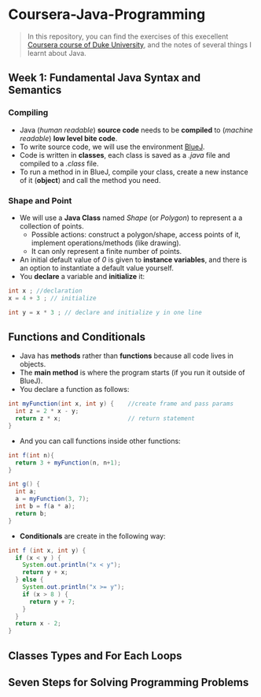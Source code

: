 # Coursera-Java-Programming
> In this repository, you can find the exercises of this execellent [Coursera course of Duke University](https://www.coursera.org/learn/java-programming), and the notes of several things I learnt about Java.

## Week 1: Fundamental Java Syntax and Semantics
### Compiling
* Java (_human readable_) **source code** needs to be **compiled** to (_machine readable_) **low level bite code**.
* To write source code, we will use the environment [BlueJ](https://www.bluej.org/).
* Code is written in **classes**, each class is saved as a _.java_ file and compiled to a _.class_ file.
* To run a method in in BlueJ, compile your class, create a new instance of it (**object**) and call the method you need.

### Shape and Point
* We will use a **Java Class** named _Shape_ (or _Polygon_) to represent a a collection of points.
    * Possible actions: construct a polygon/shape, access points of it, implement operations/methods (like drawing).
    * It can only represent a finite number of points.
* An initial default value of _0_ is given to **instance variables**, and there is an option to instantiate a default value yourself.
* You **declare** a variable and **initialize** it:
```Java
int x ; //declaration
x = 4 + 3 ; // initialize

int y = x * 3 ; // declare and initialize y in one line
```

## Functions and Conditionals
* Java has **methods** rather than **functions** because all code lives in objects.
* The **main method** is where the program starts (if you run it outside of BlueJ).
* You declare a function as follows:
```Java
int myFunction(int x, int y) {    //create frame and pass params
  int z = 2 * x - y;
  return z * x;                   // return statement
}
```
* And you can call functions inside other functions:
```Java
int f(int n){
  return 3 + myFunction(n, n+1);
}

int g() {
  int a;
  a = myFunction(3, 7);
  int b = f(a * a);
  return b;
}
```
* **Conditionals** are create in the following way:
```Java
int f (int x, int y) {
  if (x < y ) {
    System.out.println("x < y");
    return y + x;
  } else {
    System.out.println("x >= y");
    if (x > 8 ) {
      return y + 7;
    }
  }
  return x - 2;
}
```

## Classes Types and For Each Loops
## Seven Steps for Solving Programming Problems
